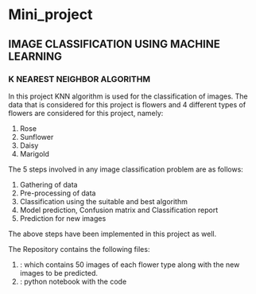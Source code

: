 # Mini_project
## IMAGE CLASSIFICATION USING MACHINE LEARNING
### K NEAREST NEIGHBOR ALGORITHM

In this project KNN algorithm is used for the classification of images. The data that is considered for this project is flowers and 4 different types of flowers are considered for this project, namely:</br>
1) Rose
2) Sunflower
3) Daisy
4) Marigold

The 5 steps involved in any image classification problem are as follows:
1) Gathering of data
2) Pre-processing of data
3) Classification using the suitable and best algorithm
4) Model prediction, Confusion matrix and Classification report
5) Prediction for new images

The above steps have been implemented in this project as well.</br>

The Repository contains the following files:</br>
1)  : which contains 50 images of each flower type along with the new images to be predicted.
2)  : python notebook with the code
